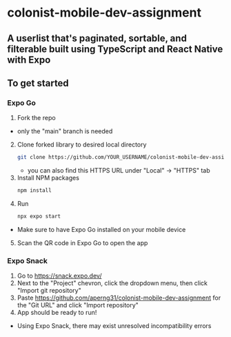 # colonist-mobile-dev-assignment
## A userlist that's paginated, sortable, and filterable built using TypeScript and React Native with Expo
## To get started
### Expo Go
1. Fork the repo
  - only the "main" branch is needed
2. Clone forked library to desired local directory
   ```sh
   git clone https://github.com/YOUR_USERNAME/colonist-mobile-dev-assignment
   ```
   - you can also find this HTTPS URL under "Local" -> "HTTPS" tab
3. Install NPM packages
   ```sh
   npm install
   ```
4. Run
   ```sh
   npx expo start
   ```
  - Make sure to have Expo Go installed on your mobile device
5. Scan the QR code in Expo Go to open the app

### Expo Snack
1. Go to https://snack.expo.dev/
2. Next to the "Project" chevron, click the dropdown menu, then click "Import git repository"
3. Paste https://github.com/aperng31/colonist-mobile-dev-assignment for the "Git URL" and click "Import repository"
4. App should be ready to run!
- Using Expo Snack, there may exist unresolved incompatibility errors
